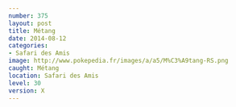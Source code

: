 ```yaml
---
number: 375
layout: post
title: Métang
date: 2014-08-12
categories:
- Safari des Amis
image: http://www.pokepedia.fr/images/a/a5/M%C3%A9tang-RS.png
caught: Métang
location: Safari des Amis
level: 30
version: X
---
```

